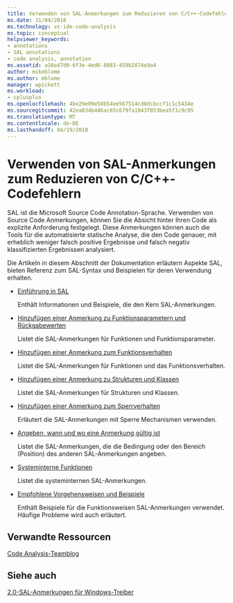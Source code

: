 ```yaml
---
title: Verwenden von SAL-Anmerkungen zum Reduzieren von C/C++-Codefehlern
ms.date: 11/04/2016
ms.technology: vs-ide-code-analysis
ms.topic: conceptual
helpviewer_keywords:
- annotations
- SAL annotations
- code analysis, annotation
ms.assetid: a16e47d0-6f3e-4ed6-8883-459b2874e9a4
author: mikeblome
ms.author: mblome
manager: wpickett
ms.workload:
- cplusplus
ms.openlocfilehash: 4be29e09e58b54ee567514cd0dcbccf1c1c5434e
ms.sourcegitcommit: 42ea834b446ac65c679fa1043f853bea5f1c9c95
ms.translationtype: MT
ms.contentlocale: de-DE
ms.lasthandoff: 04/19/2018
---
```

# <a name="using-sal-annotations-to-reduce-cc-code-defects"></a>Verwenden von SAL-Anmerkungen zum Reduzieren von C/C++-Codefehlern
SAL ist die Microsoft Source Code Annotation-Sprache. Verwenden von Source Code Anmerkungen, können Sie die Absicht hinter Ihren Code als explizite Anforderung festgelegt. Diese Anmerkungen können auch die Tools für die automatisierte statische Analyse, die den Code genauer, mit erheblich weniger falsch positive Ergebnisse und falsch negativ klassifizierten Ergebnissen analysiert.

 Die Artikeln in diesem Abschnitt der Dokumentation erläutern Aspekte SAL, bieten Referenz zum SAL-Syntax und Beispielen für deren Verwendung erhalten.

-   [Einführung in SAL](../code-quality/understanding-sal.md)

     Enthält Informationen und Beispiele, die den Kern SAL-Anmerkungen.

-   [Hinzufügen einer Anmerkung zu Funktionsparametern und Rückgabewerten](../code-quality/annotating-function-parameters-and-return-values.md)

     Listet die SAL-Anmerkungen für Funktionen und Funktionsparameter.

-   [Hinzufügen einer Anmerkung zum Funktionsverhalten](../code-quality/annotating-function-behavior.md)

     Listet die SAL-Anmerkungen für Funktionen und das Funktionsverhalten.

-   [Hinzufügen einer Anmerkung zu Strukturen und Klassen](../code-quality/annotating-structs-and-classes.md)

     Listet die SAL-Anmerkungen für Strukturen und Klassen.

-   [Hinzufügen einer Anmerkung zum Sperrverhalten](../code-quality/annotating-locking-behavior.md)

     Erläutert die SAL-Anmerkungen mit Sperre Mechanismen verwenden.

-   [Angeben, wann und wo eine Anmerkung gültig ist](../code-quality/specifying-when-and-where-an-annotation-applies.md)

     Listet die SAL-Anmerkungen, die die Bedingung oder den Bereich (Position) des anderen SAL-Anmerkungen angeben.

-   [Systeminterne Funktionen](../code-quality/intrinsic-functions.md)

     Listet die systeminternen SAL-Anmerkungen.

-   [Empfohlene Vorgehensweisen und Beispiele](../code-quality/best-practices-and-examples-sal.md)

     Enthält Beispiele für die Funktionsweisen SAL-Anmerkungen verwendet. Häufige Probleme wird auch erläutert.

## <a name="related-resources"></a>Verwandte Ressourcen
 [Code Analysis-Teamblog](http://go.microsoft.com/fwlink/?LinkId=251197)

## <a name="see-also"></a>Siehe auch
 [2.0-SAL-Anmerkungen für Windows-Treiber](http://go.microsoft.com/fwlink/?LinkId=250979)